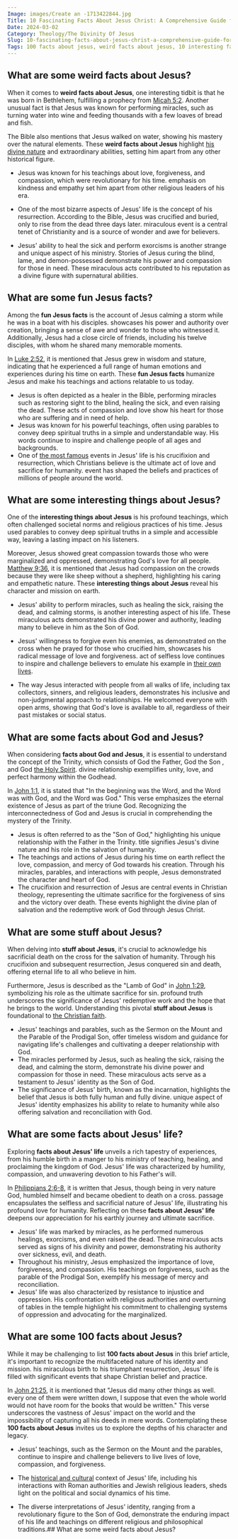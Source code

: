 ```yaml
---
Image: images/Create an -1713422844.jpg
Title: 10 Fascinating Facts About Jesus Christ: A Comprehensive Guide for Christian Readers
Date: 2024-03-02
Category: Theology/The Divinity Of Jesus
Slug: 10-fascinating-facts-about-jesus-christ-a-comprehensive-guide-for-christian-readers
Tags: 100 facts about jesus, weird facts about jesus, 10 interesting facts about jesus, interesting things about jesus, 3 facts about jesus, fun jesus, interesting jesus facts, facts about god and jesus, 10 facts about jesus, stuff about jesus, some facts about jesus, theology, the divinity of jesus
---
```

## What are some weird facts about Jesus?

When it comes to **weird facts about Jesus**, one interesting tidbit is that he was born in Bethlehem, fulfilling a prophecy from [Micah 5:2](https://www.bibleref.com/Micah/5/Micah-5-2.html). Another unusual fact is that Jesus was known for performing miracles, such as turning water into wine and feeding thousands with a few loaves of bread and fish.

The Bible also mentions that Jesus walked on water, showing his mastery over the natural elements. These **weird facts about Jesus** highlight [his divine nature](/uncovering-the-divine-journey-of-jesus-exploring-the-life-of-christ) and extraordinary abilities, setting him apart from any other historical figure.

- Jesus was known for his teachings about love, forgiveness, and compassion, which were revolutionary for his time.  emphasis on kindness and empathy set him apart from other religious leaders of his era.

- One of the most bizarre aspects of Jesus' life is the concept of his resurrection. According to the Bible, Jesus was crucified and buried, only to rise from the dead three days later.  miraculous event is a central tenet of Christianity and is a source of wonder and awe for believers.

- Jesus' ability to heal the sick and perform exorcisms is another strange and unique aspect of his ministry. Stories of Jesus curing the blind, lame, and demon-possessed demonstrate his power and compassion for those in need. These miraculous acts contributed to his reputation as a divine figure with supernatural abilities.

## What are some fun Jesus facts?

Among the **fun Jesus facts** is the account of Jesus calming a storm while he was in a boat with his disciples.  showcases his power and authority over creation, bringing a sense of awe and wonder to those who witnessed it. Additionally, Jesus had a close circle of friends, including his twelve disciples, with whom he shared many memorable moments.

In [Luke 2:52](https://www.bibleref.com/Luke/2/Luke-2-52.html), it is mentioned that Jesus grew in wisdom and stature, indicating that he experienced a full range of human emotions and experiences during his time on earth. These **fun Jesus facts** humanize Jesus and make his teachings and actions relatable to us today.

- Jesus is often depicted as a healer in the Bible, performing miracles such as restoring sight to the blind, healing the sick, and even raising the dead. These acts of compassion and love show his heart for those who are suffering and in need of help.
- Jesus was known for his powerful teachings, often using parables to convey deep spiritual truths in a simple and understandable way. His words continue to inspire and challenge people of all ages and backgrounds.
- One of [the most famous](/discovering-the-map-of-galilee-in-the-time-of-jesus-a-comprehensive-guide-for-christian-readers) events in Jesus' life is his crucifixion and resurrection, which Christians believe is the ultimate act of love and sacrifice for humanity.  event has shaped the beliefs and practices of millions of people around the world.

## What are some interesting things about Jesus?

One of the **interesting things about Jesus** is his profound teachings, which often challenged societal norms and religious practices of his time. Jesus used parables to convey deep spiritual truths in a simple and accessible way, leaving a lasting impact on his listeners.

Moreover, Jesus showed great compassion towards those who were marginalized and oppressed, demonstrating God's love for all people.  [Matthew 9:36](https://www.bibleref.com/Matthew/9/Matthew-9-36.html), it is mentioned that Jesus had compassion on the crowds because they were like sheep without a shepherd, highlighting his caring and empathetic nature. These **interesting things about Jesus** reveal his character and mission on earth.

- Jesus' ability to perform miracles, such as healing the sick, raising the dead, and calming storms, is another interesting aspect of his life. These miraculous acts demonstrated his divine power and authority, leading many to believe in him as the Son of God.

- Jesus' willingness to forgive even his enemies, as demonstrated on the cross when he prayed for those who crucified him, showcases his radical message of love and forgiveness.  act of selfless love continues to inspire and challenge believers to emulate his example in [their own lives](/uncovering-the-divine-journey-of-jesus-exploring-the-life-of-christ).

- The way Jesus interacted with people from all walks of life, including tax collectors, sinners, and religious leaders, demonstrates his inclusive and non-judgmental approach to relationships. He welcomed everyone with open arms, showing that God's love is available to all, regardless of their past mistakes or social status.

## What are some facts about God and Jesus?

When considering **facts about God and Jesus**, it is essential to understand the concept of the Trinity, which consists of God the Father, God the Son , and God [the Holy Spirit](/discover-the-12-appearances-of-jesus-after-his-resurrection-a-comprehensive-guide-for-christian-readers).  divine relationship exemplifies unity, love, and perfect harmony within the Godhead.

In [John 1:1](https://www.bibleref.com/John/1/John-1-1.html), it is stated that "In the beginning was the Word, and the Word was with God, and the Word was God." This verse emphasizes the eternal existence of Jesus as part of the triune God. Recognizing the interconnectedness of God and Jesus is crucial in comprehending the mystery of the Trinity.

- Jesus is often referred to as the "Son of God," highlighting his unique relationship with the Father in the Trinity.  title signifies Jesus's divine nature and his role in the salvation of humanity.
- The teachings and actions of Jesus during his time on earth reflect the love, compassion, and mercy of God towards his creation. Through his miracles, parables, and interactions with people, Jesus demonstrated the character and heart of God.
- The crucifixion and resurrection of Jesus are central events in Christian theology, representing the ultimate sacrifice for the forgiveness of sins and the victory over death. These events highlight the divine plan of salvation and the redemptive work of God through Jesus Christ.

## What are some stuff about Jesus?

When delving into **stuff about Jesus**, it's crucial to acknowledge his sacrificial death on the cross for the salvation of humanity. Through his crucifixion and subsequent resurrection, Jesus conquered sin and death, offering eternal life to all who believe in him.

Furthermore, Jesus is described as the "Lamb of God" in [John 1:29](https://www.bibleref.com/John/1/John-1-29.html), symbolizing his role as the ultimate sacrifice for sin.  profound truth underscores the significance of Jesus' redemptive work and the hope that he brings to the world. Understanding this pivotal **stuff about Jesus** is foundational to [the Christian faith](/ultimate-guide-best-order-to-read-the-bible-for-beginners).

- Jesus' teachings and parables, such as the Sermon on the Mount and the Parable of the Prodigal Son, offer timeless wisdom and guidance for navigating life's challenges and cultivating a deeper relationship with God.
- The miracles performed by Jesus, such as healing the sick, raising the dead, and calming the storm, demonstrate his divine power and compassion for those in need. These miraculous acts serve as a testament to Jesus' identity as the Son of God.
- The significance of Jesus' birth, known as the incarnation, highlights the belief that Jesus is both fully human and fully divine.  unique aspect of Jesus' identity emphasizes his ability to relate to humanity while also offering salvation and reconciliation with God.

## What are some facts about Jesus' life?

Exploring **facts about Jesus' life** unveils a rich tapestry of experiences, from his humble birth in a manger to his ministry of teaching, healing, and proclaiming the kingdom of God. Jesus' life was characterized by humility, compassion, and unwavering devotion to his Father's will.

In [Philippians 2:6-8](https://www.bibleref.com/Philippians/2/Philippians-2-6.html), it is written that Jesus, though being in very nature God, humbled himself and became obedient to death on a cross.  passage encapsulates the selfless and sacrificial nature of Jesus' life, illustrating his profound love for humanity. Reflecting on these **facts about Jesus' life** deepens our appreciation for his earthly journey and ultimate sacrifice.

- Jesus' life was marked by miracles, as he performed numerous healings, exorcisms, and even raised the dead. These miraculous acts served as signs of his divinity and power, demonstrating his authority over sickness, evil, and death.
- Throughout his ministry, Jesus emphasized the importance of love, forgiveness, and compassion. His teachings on forgiveness, such as the parable of the Prodigal Son, exemplify his message of mercy and reconciliation.
- Jesus' life was also characterized by resistance to injustice and oppression. His confrontation with religious authorities and overturning of tables in the temple highlight his commitment to challenging systems of oppression and advocating for the marginalized.

## What are some 100 facts about Jesus?

While it may be challenging to list **100 facts about Jesus** in this brief article, it's important to recognize the multifaceted nature of his identity and mission.  his miraculous birth to his triumphant resurrection, Jesus' life is filled with significant events that shape Christian belief and practice.

In [John 21:25](https://www.bibleref.com/John/21/John-21-25.html), it is mentioned that "Jesus did many other things as well.  every one of them were written down, I suppose that even the whole world would not have room for the books that would be written." This verse underscores the vastness of Jesus' impact on the world and the impossibility of capturing all his deeds in mere words. Contemplating these **100 facts about Jesus** invites us to explore the depths of his character and legacy.

- Jesus' teachings, such as the Sermon on the Mount and the parables, continue to inspire and challenge believers to live lives of love, compassion, and forgiveness.

- The [historical and cultural](/ultimate-bible-study-guides-by-book-enhance-your-understanding-and-faith) context of Jesus' life, including his interactions with Roman authorities and Jewish religious leaders, sheds light on the political and social dynamics of his time.

- The diverse interpretations of Jesus' identity, ranging from a revolutionary figure to the Son of God, demonstrate the enduring impact of his life and teachings on different religious and philosophical traditions.## What are some weird facts about Jesus?